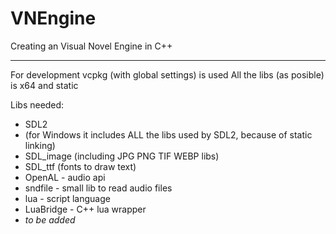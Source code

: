 # VNEngine
Creating an Visual Novel Engine in C++
______________________________________

For development vcpkg (with global settings) is used
All the libs (as posible) is x64 and static

Libs needed:
*	SDL2
*	(for Windows it includes ALL the libs used by SDL2, because of static linking)
*	SDL_image (including JPG PNG TIF WEBP libs)
*	SDL_ttf (fonts to draw text)
*	OpenAL - audio api
*	sndfile - small lib to read audio files
*	lua - script language
*	LuaBridge - C++ lua wrapper
*	*to be added*